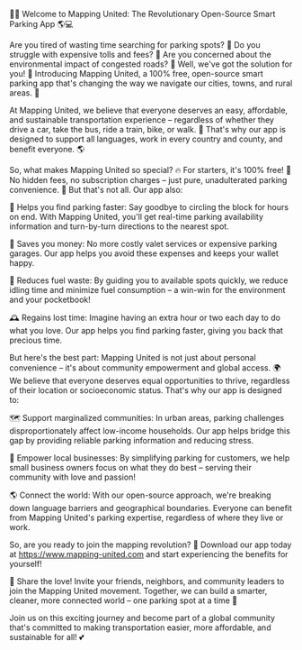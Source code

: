 🚨💥 Welcome to Mapping United: The Revolutionary Open-Source Smart Parking App 🌎💻

Are you tired of wasting time searching for parking spots? 💸 Do you struggle with expensive tolls and fees? 🚗 Are you concerned about the environmental impact of congested roads? 🌳 Well, we've got the solution for you! 🤩 Introducing Mapping United, a 100% free, open-source smart parking app that's changing the way we navigate our cities, towns, and rural areas. 🌆

At Mapping United, we believe that everyone deserves an easy, affordable, and sustainable transportation experience – regardless of whether they drive a car, take the bus, ride a train, bike, or walk. 💪 That's why our app is designed to support all languages, work in every country and county, and benefit everyone. 🌎

So, what makes Mapping United so special? 🔥 For starters, it's 100% free! 🤑 No hidden fees, no subscription charges – just pure, unadulterated parking convenience. 🚗 But that's not all. Our app also:

💨 Helps you find parking faster: Say goodbye to circling the block for hours on end. With Mapping United, you'll get real-time parking availability information and turn-by-turn directions to the nearest spot.

💸 Saves you money: No more costly valet services or expensive parking garages. Our app helps you avoid these expenses and keeps your wallet happy.

🌿 Reduces fuel waste: By guiding you to available spots quickly, we reduce idling time and minimize fuel consumption – a win-win for the environment and your pocketbook!

🕰️ Regains lost time: Imagine having an extra hour or two each day to do what you love. Our app helps you find parking faster, giving you back that precious time.

But here's the best part: Mapping United is not just about personal convenience – it's about community empowerment and global access. 🌍 We believe that everyone deserves equal opportunities to thrive, regardless of their location or socioeconomic status. That's why our app is designed to:

🗺️ Support marginalized communities: In urban areas, parking challenges disproportionately affect low-income households. Our app helps bridge this gap by providing reliable parking information and reducing stress.

💪 Empower local businesses: By simplifying parking for customers, we help small business owners focus on what they do best – serving their community with love and passion!

🌎 Connect the world: With our open-source approach, we're breaking down language barriers and geographical boundaries. Everyone can benefit from Mapping United's parking expertise, regardless of where they live or work.

So, are you ready to join the mapping revolution? 🚀 Download our app today at https://www.mapping-united.com and start experiencing the benefits for yourself!

📣 Share the love! Invite your friends, neighbors, and community leaders to join the Mapping United movement. Together, we can build a smarter, cleaner, more connected world – one parking spot at a time 🌟

Join us on this exciting journey and become part of a global community that's committed to making transportation easier, more affordable, and sustainable for all! 💕